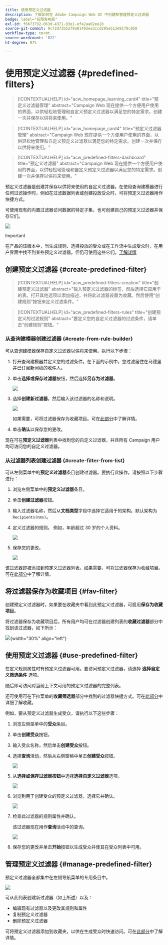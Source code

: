 ```yaml
---
title: 使用预定义过滤器
description: 了解如何在 Adobe Campaign Web UI 中创建和管理预定义过滤器
badge: label="有限发布版"
exl-id: f6b73792-063d-4371-93e1-efa2aa02ee28
source-git-commit: 9c72d73b5279a01492ea3ccd295e513e91f0c050
workflow-type: tm+mt
source-wordcount: '822'
ht-degree: 97%

---
```


# 使用预定义过滤器 {#predefined-filters}

>[!CONTEXTUALHELP]
>id="acw_homepage_learning_card4"
>title="预定义过滤器管理"
>abstract="Campaign Web 现在提供一个方便用户使用的界面，以供轻松地管理和自定义预定义过滤器以满足您的特定需求。创建一次并保存以供将来使用。"


<!--TO REMOVE BELOW-->
>[!CONTEXTUALHELP]
>id="acw_homepage_card4"
>title="预定义过滤器管理"
>abstract="Campaign Web 现在提供一个方便用户使用的界面，以供轻松地管理和自定义预定义过滤器以满足您的特定需求。创建一次并保存以供将来使用。"

<!--TO REMOVE ABOVE-->


>[!CONTEXTUALHELP]
>id="acw_predefined-filters-dashboard"
>title="预定义过滤器"
>abstract="Campaign Web 现在提供一个方便用户使用的界面，以供轻松地管理和自定义预定义过滤器以满足您的特定需求。创建一次并保存以供将来使用。"

预定义过滤器是创建并保存以供将来使用的自定义过滤器。在使用查询建模器进行任何过滤操作时，例如在过滤数据列表或创建投放受众时，可将预定义过滤器用作快捷方式。

可使用现有的内置过滤器访问数据的特定子集，也可创建自己的预定义过滤器并保存它们。

![](assets/predefined-filters-menu.png)

>[!IMPORTANT]
>
>在产品的该版本中，当生成规则、选择投放的受众或在工作流中生成受众时，在用户界面中找不到某些预定义过滤器。但仍可使用这些它们。[了解详情](guardrails.md#predefined-filters-filters-guardrails-limitations)


## 创建预定义过滤器 {#create-predefined-filter}

>[!CONTEXTUALHELP]
>id="acw_predefined-filters-creation"
>title="创建预定义过滤器"
>abstract="输入预定义过滤器的标签，然后选择它应用于的表。打开其他选项以添加描述，并将此过滤器设置为收藏。然后使用“创建规则”按钮来定义过滤条件。"

>[!CONTEXTUALHELP]
>id="acw_predefined-filters-rules"
>title="创建预定义的过滤规则"
>abstract="要定义您的自定义过滤器的过滤条件，请单击“创建规则”按钮。"

### 从查询建模器创建过滤器 {#create-from-rule-builder}

可从[查询建模器](../query/query-modeler-overview.md)保存自定义过滤器以供将来使用。执行以下步骤：

1. 打开查询建模器并定义您的过滤条件。在下面的示例中，您过滤居住在马德里并已订阅新闻稿的收件人。
1. 单击&#x200B;**选择或保存过滤器**&#x200B;按钮，然后选择&#x200B;**另存为过滤器**。

   ![](assets/predefined-filters-save.png)

1. 选择&#x200B;**创建新过滤器**，然后输入该过滤器的名称和说明。

   ![](assets/predefined-filters-save-filter.png)

   如果需要，可将过滤器保存为收藏项目。可在[此部分](#fav-filter)中了解详情。

1. 单击&#x200B;**确认**&#x200B;以保存您的更改。

现在可在&#x200B;**预定义过滤器**&#x200B;列表中找到您的自定义过滤器，并且所有 Campaign 用户均可访问您的自定义过滤器。


### 从过滤器列表创建过滤器 {#create-filter-from-list}

可从左侧菜单中的&#x200B;**预定义过滤器**&#x200B;条目创建过滤器。要执行此操作，请按照以下步骤进行：

1. 浏览左侧菜单中的&#x200B;**预定义过滤器**&#x200B;条目。
1. 单击&#x200B;**创建过滤器**&#x200B;按钮。
1. 输入过滤器名称，然后从&#x200B;**文档类型**&#x200B;字段中选择它适用于的架构。默认架构为 `Recipients(nms)`。


1. 定义过滤器的规则。 例如，年龄超过 30 岁的个人资料。

   ![](assets/filter-30+.png)


1. 保存您的更改。

   ![](assets/new-filter.png)


该过滤器即被添加到预定义过滤器列表。如果需要，可将过滤器保存为收藏项目。可在[此部分](#fav-filter)中了解详情。


## 将过滤器保存为收藏项目 {#fav-filter}

创建预定义过滤器时，如果要在收藏夹中看到此预定义过滤器，可启用&#x200B;**保存为收藏项目**。


将过滤器保存为收藏项目后，所有用户均可在过滤器创建列表的&#x200B;**收藏过滤器**&#x200B;部分中找到该过滤器，如下所示：

![](assets/predefined-filters-favorite.png){width="30%" align="left"}

## 使用预定义过滤器 {#use-predefined-filter}

在定义规则属性时有预定义过滤器可用。要访问预定义过滤器，请选择 **选择自定义筛选条件** 选项。

随后即可访问对当前上下文可用的预定义过滤器的完整列表。

还可使用可在下拉菜单的&#x200B;**收藏筛选器**&#x200B;部分中找到的过滤器快捷方式。可在[此部分](#fav-filter)中详细了解收藏。

例如，要从预定义过滤器生成受众，请执行以下这些步骤：

1. 浏览左侧菜单中的&#x200B;**受众**&#x200B;条目。
1. 单击&#x200B;**创建受众**&#x200B;按钮。
1. 输入受众名称，然后单击&#x200B;**创建受众**&#x200B;按钮。
1. 选择&#x200B;**查询**&#x200B;活动，然后从右侧窗格中单击&#x200B;**创建受众**&#x200B;按钮。

   ![](assets/build-audience-from-filter.png)

1. 从&#x200B;**选择或保存过滤器按钮**&#x200B;中选择&#x200B;**选择自定义过滤器**&#x200B;选项。

   ![](assets/build-audience-select-custom-filter.png)

1. 浏览到用于创建受众的预定义过滤器，选择它并确认。

   ![](assets/build-audience-filter-list.png)

1. 检查此过滤器的规则属性并确认。

   该过滤器现在用作&#x200B;**查询**&#x200B;活动中的查询。

   ![](assets/build-audience-confirm.png)

1. 保存您的更改并单击&#x200B;**开始**&#x200B;按钮以生成受众并使其在受众列表中可用。

## 管理预定义过滤器 {#manage-predefined-filter}

预定义过滤器全都集中在左侧导航菜单的专用条目中。

![](assets/list-of-filters.png)

可从此列表创建新过滤器（如上所述）以及：

* 编辑现有过滤器以及更改其规则和属性
* 复制预定义过滤器
* 删除预定义过滤器

可将预定义过滤器添加到收藏夹，以供在生成受众时快速访问。可在[此部分](#fav-filter)中了解详情。

<!--
## Built-in predefined filters {#ootb-predefined-filter}

Campaign comes with a set of predefined filters, built from the client console. These filters can be used to define your audiences, and rules. They must not be modified.
-->
